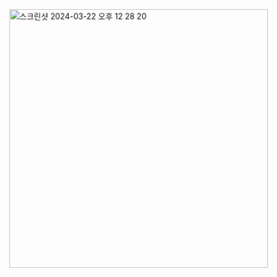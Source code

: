 <img width="463" alt="스크린샷 2024-03-22 오후 12 28 20" src="https://github.com/jinhyeon-dev/flutter_nodejs/assets/133763659/c893118f-db4e-4c41-b770-f992e4f09940">
